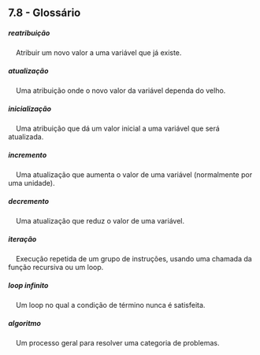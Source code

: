 ## 7.8 - Glossário


##### reatribuição
&nbsp;&nbsp;&nbsp;&nbsp;Atribuir um novo valor a uma variável que já existe.

##### atualização
&nbsp;&nbsp;&nbsp;&nbsp;Uma atribuição onde o novo valor da variável dependa do velho.

##### inicialização
&nbsp;&nbsp;&nbsp;&nbsp;Uma atribuição que dá um valor inicial a uma variável que será atualizada.

##### incremento
&nbsp;&nbsp;&nbsp;&nbsp;Uma atualização que aumenta o valor de uma variável (normalmente por uma unidade).

##### decremento
&nbsp;&nbsp;&nbsp;&nbsp;Uma atualização que reduz o valor de uma variável.

##### iteração
&nbsp;&nbsp;&nbsp;&nbsp;Execução repetida de um grupo de instruções, usando uma chamada da função recursiva ou um loop.

##### loop infinito
&nbsp;&nbsp;&nbsp;&nbsp;Um loop no qual a condição de término nunca é satisfeita.

##### algoritmo
&nbsp;&nbsp;&nbsp;&nbsp;Um processo geral para resolver uma categoria de problemas.


